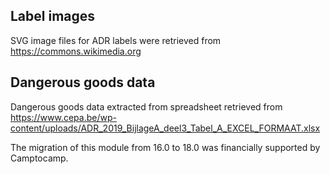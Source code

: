 ## Label images

SVG image files for ADR labels were retrieved from
<https://commons.wikimedia.org>

## Dangerous goods data

Dangerous goods data extracted from spreadsheet retrieved from
<https://www.cepa.be/wp-content/uploads/ADR_2019_BijlageA_deel3_Tabel_A_EXCEL_FORMAAT.xlsx>

The migration of this module from 16.0 to 18.0 was financially supported by Camptocamp.

